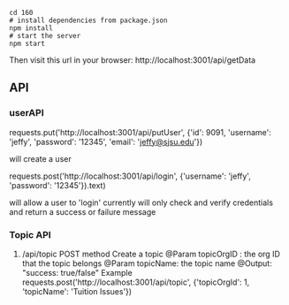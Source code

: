 
    cd 160
    # install dependencies from package.json
    npm install
    # start the server
    npm start

Then visit this url in your browser: http://localhost:3001/api/getData



## API

### userAPI
requests.put('http://localhost:3001/api/putUser', {'id': 9091, 'username': 'jeffy', 'password': '12345', 'email': 'jeffy@sjsu.edu'})

will create a user

requests.post('http://localhost:3001/api/login', {'username': 'jeffy', 'password': '12345'}).text)

will allow a user to 'login' currently will only check and verify credentials and return a success or failure message 

### Topic API
1) /api/topic
POST method
Create a topic
@Param topicOrgID : the org ID that the topic belongs
@Param topicName:  the topic name
@Output: "success: true/false"
Example
requests.post('http://localhost:3001/api/topic', {'topicOrgId': 1, 'topicName': 'Tuition Issues'})

